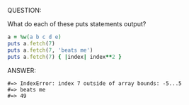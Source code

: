 QUESTION:

What do each of these puts statements output?

```ruby
a = %w(a b c d e)
puts a.fetch(7)
puts a.fetch(7, 'beats me')
puts a.fetch(7) { |index| index**2 }
```


ANSWER:

```
#=> IndexError: index 7 outside of array bounds: -5...5
#=> beats me
#=> 49
```
